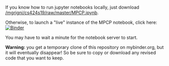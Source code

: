 If you know how to run jupyter notebooks locally, just download 
[/mgrigni/cs424s19/raw/master/MPCP.ipynb](MPCP.ipynb).

Otherwise, to launch a "live" instance of the MPCP notebook, click here: 
[![Binder](https://mybinder.org/badge_logo.svg)](https://mybinder.org/v2/gh/mgrigni/cs424s19/master?filepath=MPCP.ipynb)

You may have to wait a minute for the notebook server to start.

**Warning:** you get a temporary clone of this repository on mybinder.org, but it will eventually disappear!
So be sure to copy or download any revised code that you want to keep.
